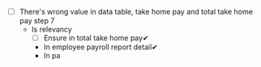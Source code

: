 * [ ] There's wrong value in data table, take home pay and total take home pay step 7
	* Is relevancy
		* [ ] Ensure in total take home pay✔
		* In employee payroll report detail✔
		* In pa